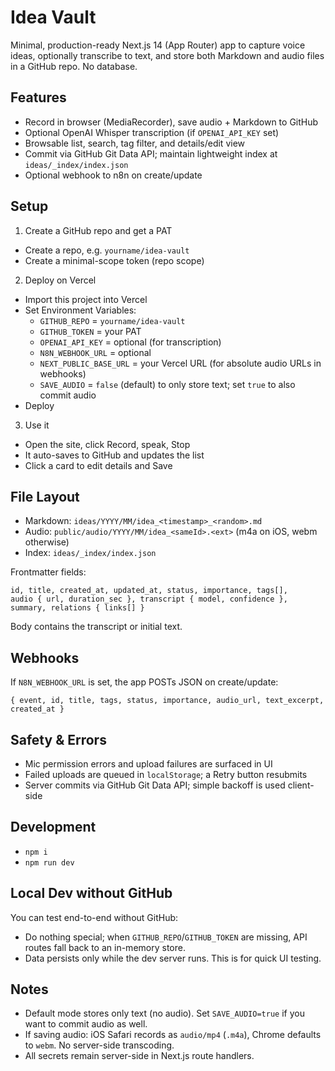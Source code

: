 # Idea Vault

Minimal, production-ready Next.js 14 (App Router) app to capture voice ideas, optionally transcribe to text, and store both Markdown and audio files in a GitHub repo. No database.

## Features

- Record in browser (MediaRecorder), save audio + Markdown to GitHub
- Optional OpenAI Whisper transcription (if `OPENAI_API_KEY` set)
- Browsable list, search, tag filter, and details/edit view
- Commit via GitHub Git Data API; maintain lightweight index at `ideas/_index/index.json`
- Optional webhook to n8n on create/update

## Setup

1) Create a GitHub repo and get a PAT

- Create a repo, e.g. `yourname/idea-vault`
- Create a minimal-scope token (repo scope)

2) Deploy on Vercel

- Import this project into Vercel
- Set Environment Variables:
  - `GITHUB_REPO` = `yourname/idea-vault`
  - `GITHUB_TOKEN` = your PAT
  - `OPENAI_API_KEY` = optional (for transcription)
  - `N8N_WEBHOOK_URL` = optional
  - `NEXT_PUBLIC_BASE_URL` = your Vercel URL (for absolute audio URLs in webhooks)
  - `SAVE_AUDIO` = `false` (default) to only store text; set `true` to also commit audio
- Deploy

3) Use it

- Open the site, click Record, speak, Stop
- It auto-saves to GitHub and updates the list
- Click a card to edit details and Save

## File Layout

- Markdown: `ideas/YYYY/MM/idea_<timestamp>_<random>.md`
- Audio: `public/audio/YYYY/MM/idea_<sameId>.<ext>` (m4a on iOS, webm otherwise)
- Index: `ideas/_index/index.json`

Frontmatter fields:

```
id, title, created_at, updated_at, status, importance, tags[],
audio { url, duration_sec }, transcript { model, confidence },
summary, relations { links[] }
```

Body contains the transcript or initial text.

## Webhooks

If `N8N_WEBHOOK_URL` is set, the app POSTs JSON on create/update:

```
{ event, id, title, tags, status, importance, audio_url, text_excerpt, created_at }
```

## Safety & Errors

- Mic permission errors and upload failures are surfaced in UI
- Failed uploads are queued in `localStorage`; a Retry button resubmits
- Server commits via GitHub Git Data API; simple backoff is used client-side

## Development

- `npm i`
- `npm run dev`

## Local Dev without GitHub

You can test end-to-end without GitHub:

- Do nothing special; when `GITHUB_REPO`/`GITHUB_TOKEN` are missing, API routes fall back to an in-memory store.
- Data persists only while the dev server runs. This is for quick UI testing.

## Notes

- Default mode stores only text (no audio). Set `SAVE_AUDIO=true` if you want to commit audio as well.
- If saving audio: iOS Safari records as `audio/mp4` (`.m4a`), Chrome defaults to `webm`. No server-side transcoding.
- All secrets remain server-side in Next.js route handlers.
